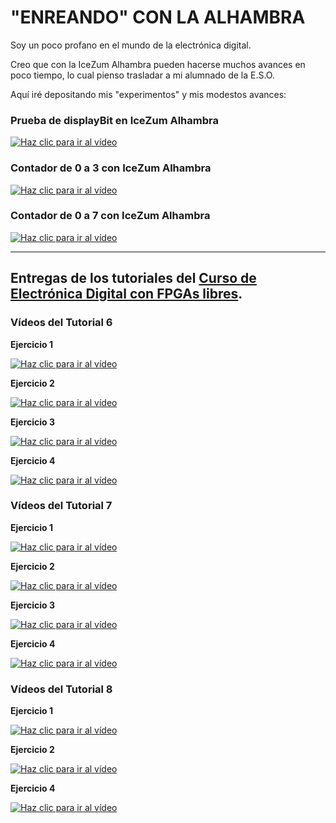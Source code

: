 # "ENREANDO" CON LA ALHAMBRA
Soy un poco profano en el mundo de la electrónica digital.

Creo que con la IceZum Alhambra pueden hacerse muchos avances en poco tiempo, lo cual pienso trasladar a mi alumnado de la E.S.O.

Aquí iré depositando mis "experimentos" y mis modestos avances:

### Prueba de displayBit en IceZum Alhambra
[![Haz clic para ir al vídeo](http://img.youtube.com/vi/P1rI5nyq5xo/0.jpg)](https://youtu.be/P1rI5nyq5xo "Pulsa para ver el vídeo")

### Contador de 0 a 3 con IceZum Alhambra
[![Haz clic para ir al vídeo](http://img.youtube.com/vi/HZBAbc7Evr0/0.jpg)](https://youtu.be/HZBAbc7Evr0 "Pulsa para ver el vídeo")

### Contador de 0 a 7 con IceZum Alhambra
[![Haz clic para ir al vídeo](http://img.youtube.com/vi/1Uft3K-7QhU/0.jpg)](https://youtu.be/1Uft3K-7QhU "Pulsa para ver el vídeo")

---

## Entregas de los tutoriales del [Curso de Electrónica Digital con FPGAs libres](https://github.com/Obijuan/digital-electronics-with-open-FPGAs-tutorial/wiki).

### **Vídeos del Tutorial 6**

**Ejercicio 1**

[![Haz clic para ir al vídeo](http://img.youtube.com/vi/wrGKbeEMAUo/0.jpg)](https://youtu.be/wrGKbeEMAUo "Ejercicio 1")

**Ejercicio 2**

[![Haz clic para ir al vídeo](http://img.youtube.com/vi/nOLT2D1I8pM/0.jpg)](https://youtu.be/nOLT2D1I8pM "Ejercicio 2")

**Ejercicio 3**

[![Haz clic para ir al vídeo](http://img.youtube.com/vi/7_Har4vhUjY/0.jpg)](https://youtu.be/7_Har4vhUjY "Ejercicio 3")

**Ejercicio 4**

[![Haz clic para ir al vídeo](http://img.youtube.com/vi/OpUSXGKkmbE/0.jpg)](https://youtu.be/OpUSXGKkmbE "Ejercicio 4")



### **Vídeos del Tutorial 7**

**Ejercicio 1**

[![Haz clic para ir al vídeo](http://img.youtube.com/vi/1Ot2xjcTl7M/0.jpg)](https://youtu.be/1Ot2xjcTl7M "Ejercicio 1")

**Ejercicio 2**

[![Haz clic para ir al vídeo](http://img.youtube.com/vi/zFrwviM57wE/0.jpg)](https://youtu.be/zFrwviM57wE "Ejercicio 2")

**Ejercicio 3**

[![Haz clic para ir al vídeo](http://img.youtube.com/vi/U5zael6vs4E/0.jpg)](https://youtu.be/U5zael6vs4E "Ejercicio 3")

**Ejercicio 4**

[![Haz clic para ir al vídeo](http://img.youtube.com/vi/wIp70LsEkrY/0.jpg)](https://youtu.be/wIp70LsEkrY "Ejercicio 4")




### **Vídeos del Tutorial 8**

**Ejercicio 1**

[![Haz clic para ir al vídeo](http://img.youtube.com/vi/NWaYtt8AOu0/0.jpg)](https://youtu.be/NWaYtt8AOu0 "Ejercicio 1")

**Ejercicio 2**

[![Haz clic para ir al vídeo](http://img.youtube.com/vi/iXF5XSg1OFo/0.jpg)](https://youtu.be/iXF5XSg1OFo "Ejercicio 2")


**Ejercicio 4**

[![Haz clic para ir al vídeo](http://img.youtube.com/vi/94IiGUz9bmI/0.jpg)](https://youtu.be/94IiGUz9bmI "Ejercicio 4")
